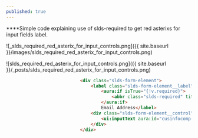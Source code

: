 ```yaml
---
published: true
---
```

****Simple code explaining use of slds-required to get red asterixs for input fields label.

![_slds_required_red_asterix_for_input_controls.png]({{ site.baseurl }}/images/slds_required_red_asterix_for_input_controls.png)

![slds_required_red_asterix_for_input_controls.png]({{ site.baseurl }}/_posts/slds_required_red_asterix_for_input_controls.png)

```html
                            <div class="slds-form-element">
                                <label class="slds-form-element__label" for="cusinfocomp-input4">
                                    <aura:if isTrue="{!v.required}">
                                        <abbr class="slds-required" title="required" aura:id="emailReq">*											</abbr>
                                    </aura:if>
                                    Email Address</label>
                                <div class="slds-form-element__control">
                                    <ui:inputText aura:id="cusinfocomp-input4" class="slds-input" value="                                         {!v.contact.Email}" blur="{!c.checkValidate}"/>
                                </div>
                            </div>
```
